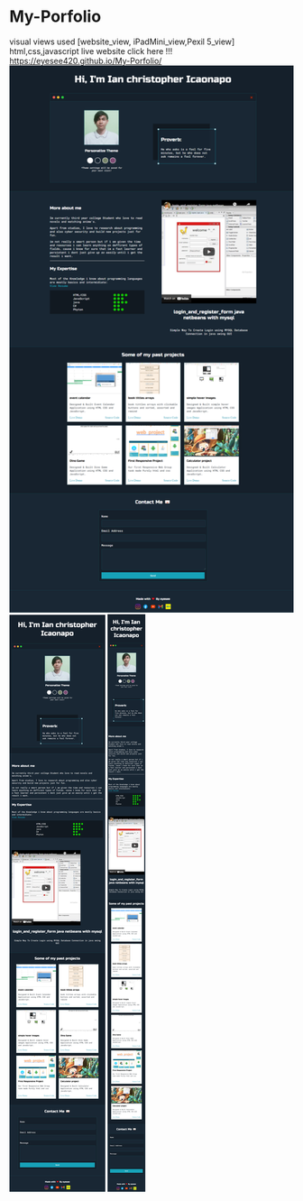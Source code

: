 # My-Porfolio
visual views used [website_view, iPadMini_view,Pexil 5_view]
html,css,javascript
live website click here !!! https://eyesee420.github.io/My-Porfolio/
![](screenshoots/web_view.png)
![](screenshoots/iPadMini_view.png)
![](screenshoots/pixel5_view.png)

